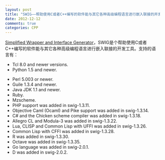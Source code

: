 ```yaml
---
layout: post
title: "SWIG——帮助使用C或者C++编写的软件能与其它各种高级编程语言进行嵌入联接的开发工具"
date: 2012-12-12
comments: true
categories: CPP
---
```

<a href="http://www.swig.org/">Simplified Wrapper and Interface Generator</a>，SWIG是个帮助使用C或者C++编写的软件能与其它各种高级编程语言进行嵌入联接的开发工具。支持的语言有：<br /><ul><li>Tcl 8.0 and newer versions.</li><li>Python 1.5 and newer.
 </li><li> Perl 5.003 or newer.
 </li><li> Guile 1.3.4 and newer.</li><li>Java JDK 1.1 and newer.
 </li><li> Ruby.
 </li><li> Mzscheme.</li><li>PHP support was added in swig-1.3.11.</li><li>
 Objective Caml (Ocaml) and Pike support was added in swig-1.3.14.</li><li>C# and the Chicken scheme compiler was added in swig-1.3.18.</li><li>
 Allegro CL and Modula-3 was added in swig-1.3.22.</li><li>
 Lua, CLISP and Common Lisp with UFFI was added in swig-1.3.26.</li><li>
 Common Lisp with CFFI was added in swig-1.3.28.</li><li>
 R was added in swig-1.3.30.</li><li>
 Octave was added in swig-1.3.35.</li><li>
 Go language was added in swig-2.0.1.</li><li>
 D was added in swig-2.0.2.</li></ul><blockquote></blockquote>